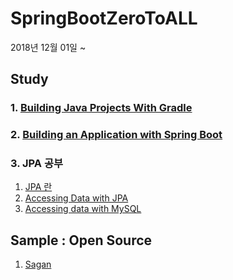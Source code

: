 # SpringBootZeroToALL
2018년 12월 01일 ~

## Study
### 1. [Building Java Projects With Gradle](https://github.com/pasudo123/SpringBootZeroToALL/blob/master/1.%20Building%20Java%20Projects%20With%20Gradle/README.md)

### 2. [Building an Application with Spring Boot](https://github.com/pasudo123/SpringBootZeroToALL/blob/master/2.%20Building%20an%20Application%20with%20Spring%20Boot/README.md)

### 3. JPA 공부
1. [JPA 란](https://pasudo123.tistory.com/271)
2. [Accessing Data with JPA](https://github.com/pasudo123/SpringBootZeroToALL/blob/master/3.%20Study%20Spring%20IO%20-%20Sagan/3.1%20Study%20Spring%20IO%20-%20Accessing%20data%20with%20JPA.md)
3. [Accessing data with MySQL](https://github.com/pasudo123/SpringBootZeroToALL/blob/master/3.%20Study%20Spring%20IO%20-%20Sagan/3.2%20Study%20Spring%20IO%20-%20Accessing%20data%20with%20MySQL.md)

## Sample : Open Source
1. [Sagan]()
